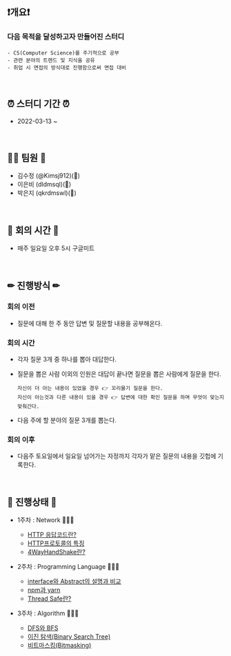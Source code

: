 ## ❗개요❗
  ### 다음 목적을 달성하고자 만들어진 스터디
    - CS(Computer Science)를 주기적으로 공부
    - 관련 분야의 트렌드 및 지식을 공유
    - 취업 시 면접의 방식대로 진행함으로써 면접 대비
<br>

## ⏰ 스터디 기간 ⏰
- 2022-03-13 ~ 
<br>

## 🙋‍♂️ 팀원 🙋‍
  - 김수정 (@Kimsj912)(🐯)
  - 이은비 (dldmsql)(🐣)
  - 박은지 (qkrdmswl)(🐰)
<br>

## 💬 회의 시간 💬
- 매주 일요일 오후 5시 구글미트
<br>

## ✏ 진행방식 ✏
 ### 회의 이전
  - 질문에 대해 한 주 동안 답변 및 질문할 내용을 공부해온다.

 ### 회의 시간
  - 각자 질문 3개 중 하나를 뽑아 대답한다. 
  - 질문을 뽑은 사람 이외의 인원은 대답이 끝나면 질문을 뽑은 사람에게 질문을 한다.
  
      ```
      자신이 더 아는 내용이 있었을 경우 👉 꼬리물기 질문을 한다.
      자신이 아는것과 다른 내용이 있을 경우 👉 답변에 대한 확인 질문을 하며 무엇이 맞는지 맞춰간다.
      ```
  - 다음 주에 할 분야의 질문 3개를 뽑는다. 
    
 ### 회의 이후
  - 다음주 토요일에서 일요일 넘어가는 자정까지 각자가 맡은 질문의 내용을 깃헙에 기록한다.
<br>

## 📌 진행상태 📌 
  - 1주차 : Network 🐯🐣🐰
    - [HTTP 응답코드란?](https://github.com/Kimsj912/CSStudy/blob/main/Network/HTTP%20%EC%9D%91%EB%8B%B5%EC%BD%94%EB%93%9C%EB%9E%80.md)    
    - [HTTP프로토콜의 특징](https://github.com/Kimsj912/CSStudy/blob/main/Network/HTTP%ED%94%84%EB%A1%9C%ED%86%A0%EC%BD%9C%EC%9D%98%20%ED%8A%B9%EC%A7%95.md)
    - [4WayHandShake란?](https://github.com/Kimsj912/CSStudy/blob/main/Network/4WayHandShake%EB%9E%80.md)


  - 2주차 : Programming Language 🐯🐣🐰
    - [interface와 Abstract의 설명과 비교](https://github.com/Kimsj912/CSStudy/blob/main/Programming_Language/Interface%EC%99%80%20Abstract%EC%9D%98%20%EC%84%A4%EB%AA%85%EA%B3%BC%20%EB%B9%84%EA%B5%90)    
    - [npm과 yarn](https://github.com/Kimsj912/CSStudy/blob/main/Programming_Language/Npm%EA%B3%BC%20yarn)
    - [Thread Safe란?](https://github.com/Kimsj912/CSStudy/blob/main/Programming_Language/Thread%20Safe%EB%9E%80%3F)


  - 3주차 : Algorithm 🐯🐣🐰
    - [DFS와 BFS](https://github.com/Kimsj912/CSStudy/tree/main/Algorithm/DFS%EC%99%80%20BFS)    
    - [이진 탐색(Binary Search Tree)](https://github.com/Kimsj912/CSStudy/tree/main/Algorithm/%EC%9D%B4%EC%A7%84%ED%83%90%EC%83%89)
    - [비트마스킹(Bitmasking)](https://github.com/Kimsj912/CSStudy/tree/main/Algorithm/Bitmasking)
